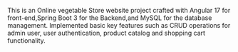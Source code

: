 This is an Online vegetable Store website project crafted with Angular 17 for front-end,Spring Boot 3 for the Backend,and MySQL for the database management.
Implemented basic key features such as CRUD operations for admin user, user authentication, product catalog and shopping cart functionality.
